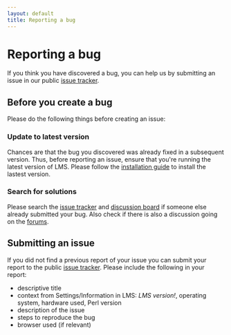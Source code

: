 ```yaml
---
layout: default
title: Reporting a bug
---
```


# Reporting a bug

If you think you have discovered a bug, you can help us by submitting an issue in our public [issue tracker](https://github.com/LMS-Community/slimserver/issues).

## Before you create a bug

Please do the following things before creating an issue:

### Update to latest version

Chances are that the bug you discovered was already fixed in a subsequent version. Thus, before reporting an issue, ensure that you're running the latest version of LMS. Please follow the [installation guide](../getting-started/index.md) to install the lastest version.

### Search for solutions

Please search the [issue tracker](https://github.com/LMS-Community/slimserver/issues) and [discussion board](https://github.com/LMS-Community/slimserver/discussions) if someone else already submitted your bug. Also check if there is also a discussion going on the [forums](https://forums.slimdevices.com/).

## Submitting an issue

If you did not find a previous report of your issue you can submit your report to the public [issue tracker](https://github.com/LMS-Community/slimserver/issues). Please include the following in your report:

- descriptive title
- context from Settings/Information in LMS: _LMS version!_, operating system, hardware used, Perl version
- description of the issue
- steps to reproduce the bug
- browser used (if relevant)
